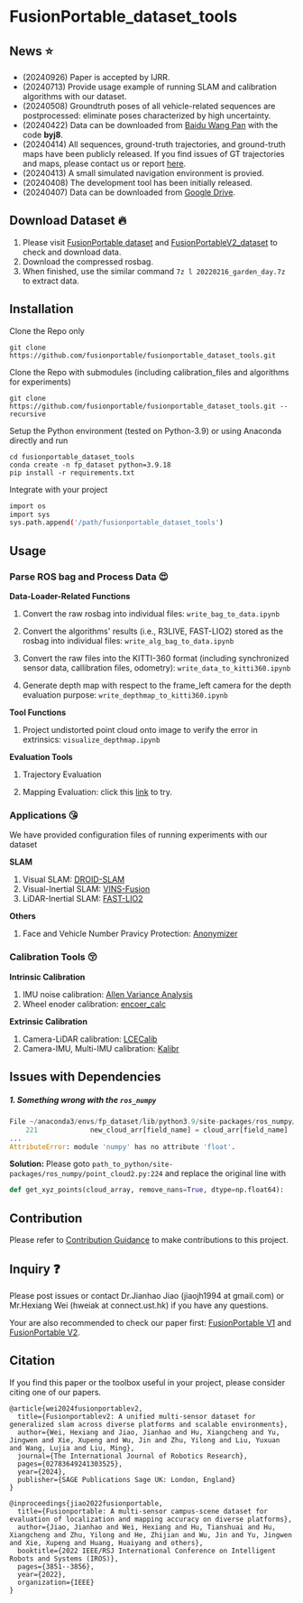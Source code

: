 # FusionPortable_dataset_tools

## News :star:
* (20240926) Paper is accepted by IJRR.
* (20240713) Provide usage example of running SLAM and calibration algorithms with our dataset.
* (20240508) Groundtruth poses of all vehicle-related sequences are postprocessed: eliminate poses characterized by high uncertainty.
* (20240422) Data can be downloaded from <a href="https://pan.baidu.com/s/1lZwK-TNrCyoyC9oWEs8jUg?pwd=byj8">Baidu Wang Pan</a> with the code <b>byj8</b>.
* (20240414) All sequences, ground-truth trajectories, and ground-truth maps have been publicly released. If you find issues of GT trajectories and maps, please contact us or report <a href="https://github.com/fusionportable/fusionportable_dataset_tools/issues">here</a>.
* (20240413) A small simulated navigation environment is provied.
* (20240408) The development tool has been initially released.
* (20240407) Data can be downloaded from <a href="https://drive.google.com/drive/folders/1PYhnf3PlY5r0hbyzWDGTUTPxRMl6SYa-?usp=sharing">Google Drive</a>. 

## Download Dataset :fire:
1. Please visit [FusionPortable dataset](https://fusionportable.github.io/dataset/fusionportable) and [FusionPortableV2_dataset](https://fusionportable.github.io/dataset/fusionportable_v2) to check and download data.
2. Download the compressed rosbag.
3. When finished, use the similar command ```7z l 20220216_garden_day.7z``` to extract data.

<!-- ### Notice 20230928
Please add this line in ```/etc/hosts```: ```143.89.6.5 www.ram-lab.com filebrowser.ram-lab.com``` to visit the dataset page. -->

## Installation
Clone the Repo only
```
git clone https://github.com/fusionportable/fusionportable_dataset_tools.git
```
Clone the Repo with submodules (including calibration_files and algorithms for experiments)
```
git clone https://github.com/fusionportable/fusionportable_dataset_tools.git --recursive
```
Setup the Python environment (tested on Python-3.9) or using Anaconda directly and run
```
cd fusionportable_dataset_tools
conda create -n fp_dataset python=3.9.18
pip install -r requirements.txt
```
Integrate with your project
```sh
import os
import sys
sys.path.append('/path/fusionportable_dataset_tools')
```

## Usage
### Parse ROS bag and Process Data :heart_eyes:
**Data-Loader-Related Functions**
1. Convert the raw rosbag into individual files: 
```write_bag_to_data.ipynb```

2. Convert the algorithms' results (i.e., R3LIVE, FAST-LIO2) stored as the rosbag into individual files: ```write_alg_bag_to_data.ipynb```

3. Convert the raw files into the KITTI-360 format (including synchronized sensor data, callibration files, odometry): ```write_data_to_kitti360.ipynb```

4. Generate depth map with respect to the frame_left camera for the depth evaluation purpose: ```write_depthmap_to_kitti360.ipynb```

**Tool Functions**
1. Project undistorted point cloud onto image to verify the error in extrinsics: 
```visualize_depthmap.ipynb```

**Evaluation Tools**
1. Trajectory Evaluation

2. Mapping Evaluation: click this [link](evaluation/map_evaluation) to try. 

### Applications :kissing_heart:
We have provided configuration files of running experiments with our dataset

**SLAM**
  1. Visual SLAM: [DROID-SLAM](https://github.com/fusionportable/DROID-SLAM)
  2. Visual-Inertial SLAM: [VINS-Fusion](https://github.com/fusionportable/vins_fusion)
  2. LiDAR-Inertial SLAM: [FAST-LIO2](https://github.com/fusionportable/fastlio2)

**Others**
  1. Face and Vehicle Number Pravicy Protection: [Anonymizer](https://github.com/fusionportable/Anonymizer)

### Calibration Tools :kissing_closed_eyes:
**Intrinsic Calibration**
  1. IMU noise calibration: [Allen Variance Analysis](https://github.com/fusionportable/allan_variance_ros)
  2. Wheel enoder calibration: [encoer_calc](calibration/encoder_calc/)

**Extrinsic Calibration**
  1. Camera-LiDAR calibration: [LCECalib](https://github.com/HKUSTGZ-IADC/LCECalib)
  2. Camera-IMU, Multi-IMU calibration: [Kalibr](https://github.com/ethz-asl/kalibr)

## Issues with Dependencies
##### 1. Something wrong with the ```ros_numpy```
```python
File ~/anaconda3/envs/fp_dataset/lib/python3.9/site-packages/ros_numpy/point_cloud2.py:224
    221             new_cloud_arr[field_name] = cloud_arr[field_name]
...
AttributeError: module 'numpy' has no attribute 'float'.
```
**Solution:** Please goto ```path_to_python/site-packages/ros_numpy/point_cloud2.py:224``` and replace the original line with
```python
def get_xyz_points(cloud_array, remove_nans=True, dtype=np.float64):
```

## Contribution
Please refer to [Contribution Guidance](doc/contribution.md) to make contributions to this project.

## Inquiry :question:
Please post issues or contact Dr.Jianhao Jiao (jiaojh1994 at gmail.com) or Mr.Hexiang Wei (hweiak at connect.ust.hk) if you have any questions.

Your are also recommended to check our paper first: [FusionPortable V1](doc/paper_fusionportable_iros2022.pdf) and [FusionPortable V2](doc/paper_fusionportablev2.pdf).

## Citation
If you find this paper or the toolbox useful in your project, please consider citing one of our papers.
```
@article{wei2024fusionportablev2,
  title={Fusionportablev2: A unified multi-sensor dataset for generalized slam across diverse platforms and scalable environments},
  author={Wei, Hexiang and Jiao, Jianhao and Hu, Xiangcheng and Yu, Jingwen and Xie, Xupeng and Wu, Jin and Zhu, Yilong and Liu, Yuxuan and Wang, Lujia and Liu, Ming},
  journal={The International Journal of Robotics Research},
  pages={02783649241303525},
  year={2024},
  publisher={SAGE Publications Sage UK: London, England}
}
```

```
@inproceedings{jiao2022fusionportable,
  title={Fusionportable: A multi-sensor campus-scene dataset for evaluation of localization and mapping accuracy on diverse platforms},
  author={Jiao, Jianhao and Wei, Hexiang and Hu, Tianshuai and Hu, Xiangcheng and Zhu, Yilong and He, Zhijian and Wu, Jin and Yu, Jingwen and Xie, Xupeng and Huang, Huaiyang and others},
  booktitle={2022 IEEE/RSJ International Conference on Intelligent Robots and Systems (IROS)},
  pages={3851--3856},
  year={2022},
  organization={IEEE}
}
```

